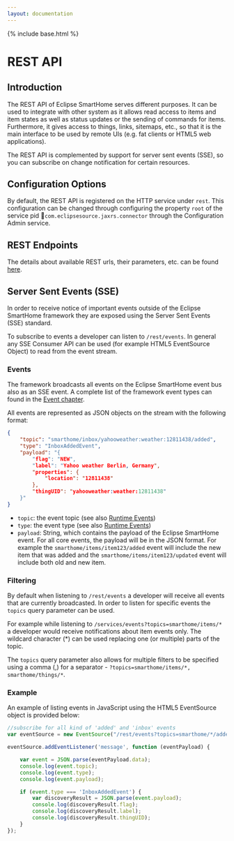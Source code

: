 ```yaml
---
layout: documentation
---
```


{% include base.html %}

# REST API

## Introduction

The REST API of Eclipse SmartHome serves different purposes. It can be used to integrate with other system as it allows read access to items and item states as well as status updates or the sending of commands for items. Furthermore, it gives access to things, links, sitemaps, etc., so that it is the main interface to be used by remote UIs (e.g. fat clients or HTML5 web applications).

The REST API is complemented by support for server sent events (SSE), so you can subscribe  on change notification for certain resources.

## Configuration Options

By default, the REST API is registered on the HTTP service under `rest`. This configuration can be changed through configuring the property `root` of the service pid `com.eclipsesource.jaxrs.connector` through the Configuration Admin service.

## REST Endpoints

The details about available REST urls, their parameters, etc. can be found [here](../../rest/index.html).

## Server Sent Events (SSE)

In order to receive notice of important events outside of the Eclipse SmartHome framework they are exposed using the Server Sent Events (SSE) standard.

To subscribe to events a developer can listen to `/rest/events`. In general any SSE Consumer API can be used (for example HTML5 EventSource Object) to read from the event stream.

### Events

The framework broadcasts all events on the Eclipse SmartHome event bus also as an SSE event. A complete list of the framework event types can found in the [Event chapter](events.html).

All events are represented as JSON objects on the stream with the following format:

```json
{
    "topic": "smarthome/inbox/yahooweather:weather:12811438/added",
    "type": "InboxAddedEvent",
    "payload": "{
        "flag": "NEW",
        "label": "Yahoo weather Berlin, Germany",
        "properties": {
            "location": "12811438"
        },
        "thingUID": "yahooweather:weather:12811438"
    }"
}
```

* `topic`: the event topic (see also [Runtime Events](events.html))
* `type`: the event type (see also [Runtime Events](event-type-definition.html))
* `payload`: String, which contains the payload of the Eclipse SmartHome event. For all core events, the payload will be in the JSON format. For example the `smarthome/items/item123/added` event will include the new item that was added and the `smarthome/items/item123/updated` event will include both old and new item.
  
### Filtering

By default when listening to `/rest/events` a developer will receive all events that are currently broadcasted. In order to listen for specific events the `topics` query parameter can be used.

For example while listening to `/services/events?topics=smarthome/items/*` a developer would receive notifications about item events only. The wildcard character (\*) can be used replacing one (or multiple) parts of the topic.

The `topics` query parameter also allows for multiple filters to be specified using a comma (,) for a separator - `?topics=smarthome/items/*, smarthome/things/*`.

### Example

An example of listing events in JavaScript using the HTML5 EventSource object is provided below:

```js
//subscribe for all kind of 'added' and 'inbox' events
var eventSource = new EventSource("/rest/events?topics=smarthome/*/added,smarthome/inbox/*");

eventSource.addEventListener('message', function (eventPayload) {

    var event = JSON.parse(eventPayload.data);
    console.log(event.topic);
    console.log(event.type);
    console.log(event.payload);

    if (event.type === 'InboxAddedEvent') {
        var discoveryResult = JSON.parse(event.payload);
        console.log(discoveryResult.flag);
        console.log(discoveryResult.label);
        console.log(discoveryResult.thingUID);
    }
});
```
